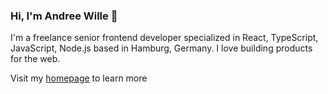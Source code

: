 ### Hi, I'm Andree Wille 👋

I'm a freelance senior frontend developer specialized in React, TypeScript, JavaScript, Node.js based in Hamburg, Germany. I love building products for the web.

Visit my [homepage](https://andree-wille.de) to learn more
  
<!--
**AndreeWille/AndreeWille** is a ✨ _special_ ✨ repository because its `README.md` (this file) appears on your GitHub profile.

Here are some ideas to get you started:

- 🔭 I’m currently working on ...
- 🌱 I’m currently learning ...
- 👯 I’m looking to collaborate on ...
- 🤔 I’m looking for help with ...
- 💬 Ask me about ...
- 📫 How to reach me: ...
- 😄 Pronouns: ...
- ⚡ Fun fact: ...
-->

